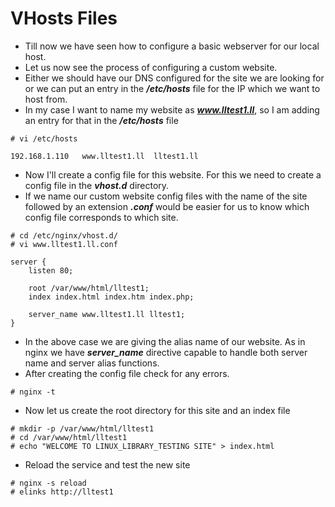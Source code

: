 # VHosts Files

- Till now we have seen how to configure a basic webserver for our local host.
- Let us now see the process of configuring a custom website.
- Either we should have our DNS configured for the site we are looking for or we can put an entry in the ***/etc/hosts*** file for the IP which we want to host from.
- In my case I want to name my website as ***www.lltest1.ll***, so I am adding an entry for that in the ***/etc/hosts*** file

```
# vi /etc/hosts

192.168.1.110	www.lltest1.ll	lltest1.ll
```

- Now I'll create a config file for this website. For this we need to create a config file in the ***vhost.d*** directory.
- If we name our custom website config files with the name of the site followed by an extension ***.conf*** would be easier for us to know which config file corresponds to which site.

```
# cd /etc/nginx/vhost.d/
# vi www.lltest1.ll.conf

server {
	listen 80;
	
	root /var/www/html/lltest1;
	index index.html index.htm index.php;

	server_name www.lltest1.ll lltest1;
}
```

- In the above case we are giving the alias name of our website. As in nginx we have ***server_name*** directive capable to handle both server name and server alias functions.
- After creating the config file check for any errors.

```
# nginx -t
```
- Now let us create the root directory for this site and an index file

```
# mkdir -p /var/www/html/lltest1
# cd /var/www/html/lltest1
# echo "WELCOME TO LINUX_LIBRARY_TESTING SITE" > index.html
```

- Reload the service and test the new site

```
# nginx -s reload
# elinks http://lltest1
```
